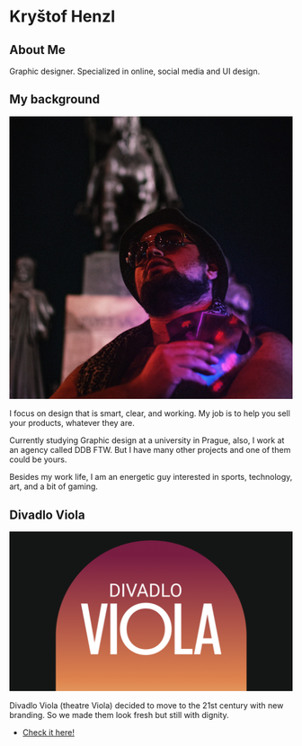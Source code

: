 # Kryštof Henzl

## About Me

Graphic designer. Specialized in online, social media and UI design.

## My background

![Krystof Henzl, night photo, staying in front of statue, looking cool](krystofhenzl.jpg)

I focus on design that is smart, clear, and working. My job is to help you sell your products, whatever they are.

Currently studying Graphic design at a university in Prague, also, I work at an agency called DDB FTW. But I have many other projects and one of them could be yours.

Besides my work life, I am an energetic guy interested in sports, technology, art, and a bit of gaming.

## Divadlo Viola

![Theatre Viola logo on portal gradient background](viola_main.png)

Divadlo Viola (theatre Viola) decided to move to the 21st century with new branding. So we made them look fresh but still with dignity.

- [Check it here!](case-study.md)
